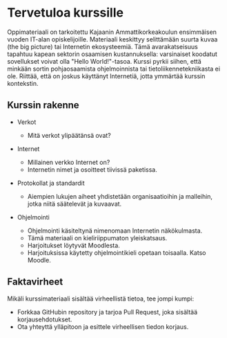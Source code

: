 # Tervetuloa kurssille

Oppimateriaali on tarkoitettu Kajaanin Ammattikorkeakoulun ensimmäisen vuoden IT-alan opiskelijoille. Materiaali keskittyy selittämään suurta kuvaa (the big picture) tai Internetin ekosysteemiä. Tämä avarakatseisuus tapahtuu kapean sektorin osaamisen kustannuksella: varsinaiset koodatut sovellukset voivat olla "Hello World!"-tasoa. Kurssi pyrkii siihen, että minkään sortin pohjaosaamista ohjelmoinnista tai tietoliikennetekniikasta ei ole. Riittää, että on joskus käyttänyt Internetiä, jotta ymmärtää kurssin kontekstin.

## Kurssin rakenne

* Verkot
    * Mitä verkot ylipäätänsä ovat?
* Internet
    * Millainen verkko Internet on?
    * Internetin nimet ja osoitteet tiivissä paketissa.
    
* Protokollat ja standardit
    * Aiempien lukujen aiheet yhdistetään organisaatioihin ja malleihin, jotka niitä säätelevät ja kuvaavat.
* Ohjelmointi
    * Ohjelmointi käsiteltynä nimenomaan Internetin näkökulmasta.
    * Tämä materiaali on kieliriippumaton yleiskatsaus.
    * Harjoitukset löytyvät Moodlesta.
    * Harjoituksissa käytetty ohjelmointikieli opetaan toisaalla. Katso Moodle.


## Faktavirheet

Mikäli kurssimateriaali sisältää virheellistä tietoa, tee jompi kumpi:

* Forkkaa GitHubin repository ja tarjoa Pull Request, joka sisältää korjausehdotukset.
* Ota yhteyttä ylläpitoon ja esittele virheellisen tiedon korjaus.